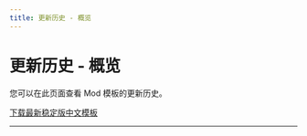 ```yaml
---
title: 更新历史 - 概览
---
```


# 更新历史 - 概览

您可以在此页面查看 Mod 模板的更新历史。

<a href="https://github.com/imgradeone/DDLCModTemplate-Chinese/releases" target="_blank"><a-button type="primary" icon="download" size="large" shape="round">下载最新稳定版中文模板</a-button></a>

---

<template>
  <a-timeline>
    <a-timeline-item>
      v1.3
      <a-tag color="orange">开发版</a-tag>
      <p>
        更新内容：<br/>
        &emsp;- <a-tag color="pink">新增</a-tag> 插件功能支持<br/>
        &emsp;- <a-tag color="pink">新增</a-tag> Yuri 神态追加<br/>
        &emsp;- <a-tag color="blue">优化</a-tag> 超链接优化<br/>
        &emsp;- <a-tag color="blue">优化</a-tag> 文件结构优化<br/>
        &emsp;- <a-tag color="pink">新增</a-tag> 中英文诗词对应字体切换配置<br/>
        &emsp;- <a-tag color="pink">新增</a-tag> Mod 关于界面<br/>
      </p>
    </a-timeline-item>
    <a-timeline-item>
      v1.2
      <a-tag color="green">最新稳定版</a-tag>
      <p>
        更新内容：<br/>
        &emsp;- <a-tag color="purple">升级</a-tag> 中文字体包，增加全新中文写诗字体<br/>
        &emsp;- <a-tag color="pink">新增</a-tag> Doki Doki Mod Manager 联动<br/>
        &emsp;- <a-tag color="pink">新增</a-tag> GitHub Actions 远程构建 Mod<br/>
      </p>
    </a-timeline-item>
    <a-timeline-item>
      v1.1
      <p>
        更新内容：<br/>
        &emsp;- <a-tag color="pink">新增</a-tag> 更多代码注释，以便理解对应 define 用途<br/>
        &emsp;- <a-tag color="pink">新增</a-tag> 中文 Mod 分部 Logo<br/>
      </p>
    </a-timeline-item>
    <a-timeline-item>
      v1.0
      <p>
        首个正式发布版本<br/>
      </p>
    </a-timeline-item>
  </a-timeline>
</template>